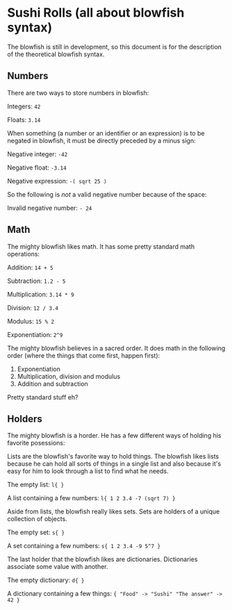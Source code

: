 Sushi Rolls (all about blowfish syntax)
=======================================
The blowfish is still in development, so this document is for the description of the theoretical blowfish syntax.


Numbers
-------
There are two ways to store numbers in blowfish:

Integers:
`42`

Floats:
`3.14`

When something (a number or an identifier or an expression) is to be negated in blowfish, it must be directly preceded by a minus sign:

Negative integer:
`-42`

Negative float:
`-3.14`

Negative expression:
`-( sqrt 25 )`

So the following is *not* a valid negative number because of the space:

Invalid negative number:
`- 24`

Math
----
The mighty blowfish likes math. It has some pretty standard math operations:

Addition:
`14 + 5`

Subtraction:
`1.2 - 5`

Multiplication:
`3.14 * 9`

Division:
`12 / 3.4`

Modulus:
`15 % 2`

Exponentiation:
`2^9`

The mighty blowfish believes in a sacred order. It does math in the following order (where the things that come first, happen first):

 1. Exponentiation
 2. Multiplication, division and modulus
 3. Addition and subtraction

Pretty standard stuff eh?

Holders
-------
The mighty blowfish is a horder. He has a few different ways of holding his favorite posessions:

Lists are the blowfish's favorite way to hold things. The blowfish likes lists because he can hold all sorts of things in a single list and also because it's easy for him to look through a list to find what he needs.

The empty list:
`l{ }`

A list containing a few numbers:
`l{ 1 2 3.4 -7 (sqrt 7) }`

Aside from lists, the blowfish really likes sets. Sets are holders of a unique collection of objects.

The empty set:
`s{ }`

A set containing a few numbers:
`s{ 1 2 3.4 -9 5^7 }`

The last holder that the blowfish likes are dictionaries. Dictionaries associate some value with another.

The empty dictionary:
`d{ }`

A dictionary containing a few things:
`{ "Food" -> "Sushi" "The answer" -> 42 }`